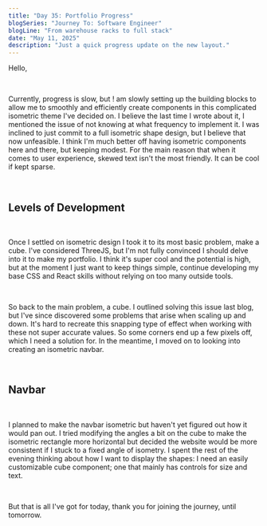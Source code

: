 ```yaml
---
title: "Day 35: Portfolio Progress"
blogSeries: "Journey To: Software Engineer"
blogLine: "From warehouse racks to full stack"
date: "May 11, 2025"
description: "Just a quick progress update on the new layout."
---
```


Hello,

<br>

Currently, progress is slow, but ! am slowly setting up the building blocks to allow me to smoothly and efficiently create components in this complicated isometric theme I've decided on. I believe the last time I wrote about it, I mentioned the issue of not knowing at what frequency to implement it. I was inclined to just commit to a full isometric shape design, but I believe that now unfeasible. I think I'm much better off having isometric components here and there, but keeping modest. For the main reason that when it comes to user experience, skewed text isn't the most friendly. It can be cool if kept
sparse.

<br>

## Levels of Development

<br>

Once I settled on isometric design I took it to its most basic problem, make a cube. I've considered ThreeJS, but I'm not fully convinced I should delve into it to make my portfolio. I think it's super cool and the potential is high, but at the moment I just want to keep things simple, continue developing my base CSS and React skills without relying on too many outside tools.

<br>

So back to the main problem, a cube. I outlined solving this issue last blog, but I've since discovered some problems that arise when scaling up and down. It's hard to recreate this snapping type of effect when working with these not super accurate values. So some corners end up a few pixels off, which I need a solution for. In the meantime, I moved on to looking into creating an isometric navbar.

<br>

## Navbar

<br>

I planned to make the navbar isometric but haven't yet figured out how it would pan out. I tried modifying the angles a bit on the cube to make the isometric rectangle more horizontal but decided the website would be more consistent if I stuck to a fixed angle of isometry. I spent the rest of the evening thinking about how I want to display the shapes: I need an easily customizable cube component; one that mainly has controls for size and text. 

<br>

But that is all I've got for today, thank you for joining the journey, until tomorrow.
